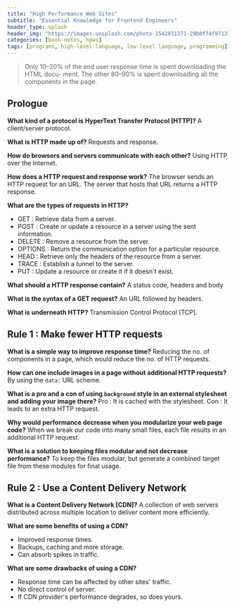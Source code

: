 ```yaml
---
title: "High Performance Web Sites"
subtitle: "Essential Knowledge for Frontend Engineers"
header_type: splash
header_img: "https://images.unsplash.com/photo-1542831371-29b0f74f9713?q=80&w=2070&auto=format&fit=crop&ixlib=rb-4.0.3&ixid=M3wxMjA3fDB8MHxwaG90by1wYWdlfHx8fGVufDB8fHx8fA%3D%3D"
categories: [book-notes, hpws]
tags: [programs, high-level language, low-level language, programming]
---
```


> Only 10–20% of the end user response time is spent downloading the HTML docu- ment. The other 80–90% is spent downloading all the components in the page.

## Prologue

**What kind of a protocol is HyperText Transfer Protocol [HTTP]?**
A client/server protocol.

**What is HTTP made up of?**
Requests and response.

**How do browsers and servers communicate with each other?**
Using HTTP over the Internet.

**How does a HTTP request and response work?**
The browser sends an HTTP request for an URL. The server that hosts that URL returns a HTTP response.

**What are the types of requests in HTTP?**

- GET : Retrieve data from a server.
- POST : Create or update a resource in a server using the sent information.
- DELETE : Remove a resource from the server.
- OPTIONS : Return the communication option for a particular resource.
- HEAD : Retrieve only the headers of the resource from a server.
- TRACE : Establish a tunnel to the server.
- PUT : Update a resource or create it if it doesn't exist.

**What should a HTTP response contain?**
A status code, headers and body

**What is the syntax of a GET request?**
An URL followed by headers.

**What is underneath HTTP?**
Transmission Control Protocol [TCP].

## Rule 1 : Make fewer HTTP requests

**What is a simple way to improve response time?**
Reducing the no. of components in a page, which would reduce the no. of HTTP requests.

**How can one include images in a page without additional HTTP requests?**
By using the `data:` URL scheme.

**What is a pro and a con of using `background` style in an external stylesheet and adding your image there?**
Pro : It is cached with the stylesheet.
Con : It leads to an extra HTTP request.

**Why would performance decrease when you modularize your web page code?**
When we break our code into many small files, each file results in an additional HTTP request.

**What is a solution to keeping files modular and not decrease performance?**
To keep the files modular, but generate a combined target file from these modules for final usage.

## Rule 2 : Use a Content Delivery Network

**What is a Content Delivery Network [CDN]?**
A collection of web servers distributed across multiple location to deliver content more efficiently.

**What are some benefits of using a CDN?**

- Improved response times.
- Backups, caching and more storage.
- Can absorb spikes in traffic.

**What are some drawbacks of using a CDN?**

- Response time can be affected by other sites' traffic.
- No direct control of server.
- If CDN provider's performance degrades, so does yours.
